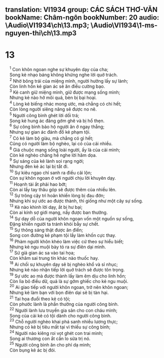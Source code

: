 translation: VI1934
group: CÁC SÁCH THƠ-VĂN
bookName: Châm-ngôn 
bookNumber: 20
audio: \Audio\VI1934\ch\13.mp3; \Audio\VI1934\1-ms-nguyen-thi\ch\13.mp3
-------

<div class="title"><h1>13</h1></div>
<span class="verse ch_13_1"> <sup>1</sup> Con khôn ngoan nghe sự khuyên dạy của cha; <br/> Song kẻ nhạo báng không khứng nghe lời quở trách. <br/></span>
<span class="verse ch_13_2"> <sup>2</sup> Nhờ bông trái của miệng mình, người hưởng lấy sự lành; <br/> Còn linh hồn kẻ gian ác sẽ ăn điều cường bạo. <br/></span>
<span class="verse ch_13_3"> <sup>3</sup> Kẻ canh giữ miệng mình, giữ được mạng sống mình; <br/> Nhưng kẻ nào hở môi quá, bèn bị bại hoại. <br/></span>
<span class="verse ch_13_4"> <sup>4</sup> Lòng kẻ biếng nhác mong ước, mà chẳng có chi hết; <br/> Còn lòng người siêng năng sẽ được no nê. <br/></span>
<span class="verse ch_13_5"> <sup>5</sup> Người công bình ghét lời dối trá; <br/> Song kẻ hung ác đáng gớm ghê và bị hổ thẹn. <br/></span>
<span class="verse ch_13_6"> <sup>6</sup> Sự công bình bảo hộ người ăn ở ngay thẳng; <br/> Nhưng sự gian ác đánh đổ kẻ phạm tội. <br/></span>
<span class="verse ch_13_7"> <sup>7</sup> Có kẻ làm bộ giàu, mà chẳng có gì hết; <br/> Cũng có người làm bộ nghèo, lại có của cải nhiều. <br/></span>
<span class="verse ch_13_8"> <sup>8</sup> Giá chuộc mạng sống loài người, ấy là của cải mình; <br/> Còn kẻ nghèo chẳng hề nghe lời hăm dọa. <br/></span>
<span class="verse ch_13_9"> <sup>9</sup> Sự sáng của kẻ lành soi rạng ngời; <br/> Nhưng đèn kẻ ác lại bị tắt đi. <br/></span>
<span class="verse ch_13_10"> <sup>10</sup> Sự kiêu ngạo chỉ sanh ra điều cãi lộn; <br/> Còn sự khôn ngoan ở với người chịu lời khuyên dạy. <br/></span>
<span class="verse ch_13_11"> <sup>11</sup> Hoạnh tài ắt phải hao bớt; <br/> Còn ai lấy tay thâu góp sẽ được thêm của nhiều lên. <br/></span>
<span class="verse ch_13_12"> <sup>12</sup> Sự trông cậy trì hoãn khiến lòng bị đau đớn; <br/> Nhưng khi sự ước ao được thành, thì giống như một cây sự sống. <br/></span>
<span class="verse ch_13_13"> <sup>13</sup> Kẻ nào khinh lời dạy, ắt bị hư bại; <br/> Còn ai kính sợ giới mạng, nấy được ban thưởng. <br/></span>
<span class="verse ch_13_14"> <sup>14</sup> Sự dạy dỗ của người khôn ngoan vốn một nguồn sự sống, <br/> Đặng khiến người ta tránh khỏi bẫy sự chết. <br/></span>
<span class="verse ch_13_15"> <sup>15</sup> Sự thông sáng thật được ân điển; <br/> Song con đường kẻ phạm tội lấy làm khốn cực thay. <br/></span>
<span class="verse ch_13_16"> <sup>16</sup> Phàm người khôn khéo làm việc cứ theo sự hiểu biết; <br/> Nhưng kẻ ngu muội bày tỏ ra sự điên dại mình. <br/></span>
<span class="verse ch_13_17"> <sup>17</sup> Sứ giả gian ác sa vào tai họa; <br/> Còn khâm sai trung tín khác nào thuốc hay. <br/></span>
<span class="verse ch_13_18"> <sup>18</sup> Ai chối sự khuyên dạy sẽ bị nghèo khổ và sỉ nhục; <br/> Nhưng kẻ nào nhận tiếp lời quở trách sẽ được tôn trọng. <br/></span>
<span class="verse ch_13_19"> <sup>19</sup> Sự ước ao mà được thành lấy làm êm dịu cho linh hồn; <br/> Còn lìa bỏ điều dữ, quả là sự gớm ghiếc cho kẻ ngu muội. <br/></span>
<span class="verse ch_13_20"> <sup>20</sup> Ai giao tiếp với người khôn ngoan, trở nên khôn ngoan; <br/> Nhưng kẻ làm bạn với bọn điên dại sẽ bị tàn hại. <br/></span>
<span class="verse ch_13_21"> <sup>21</sup> Tai họa đuổi theo kẻ có tội; <br/> Còn phước lành là phần thưởng của người công bình. <br/></span>
<span class="verse ch_13_22"> <sup>22</sup> Người lành lưu truyền gia sản cho con cháu mình; <br/> Song của cải kẻ có tội dành cho người công bình. <br/></span>
<span class="verse ch_13_23"> <sup>23</sup> Chỗ người nghèo khai phá sanh nhiều lương thực; <br/> Nhưng có kẻ bị tiêu mất tại vì thiếu sự công bình; <br/></span>
<span class="verse ch_13_24"> <sup>24</sup> Người nào kiêng roi vọt ghét con trai mình; <br/> Song ai thương con ắt cần lo sửa trị nó. <br/></span>
<span class="verse ch_13_25"> <sup>25</sup> Người công bình ăn cho phỉ dạ mình; <br/> Còn bụng kẻ ác bị đói. <br/> <br/></span>
